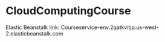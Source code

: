 # CloudComputingCourse
Elastic Beanstalk link: Courseservice-env.2qatkvitjp.us-west-2.elasticbeanstalk.com 
